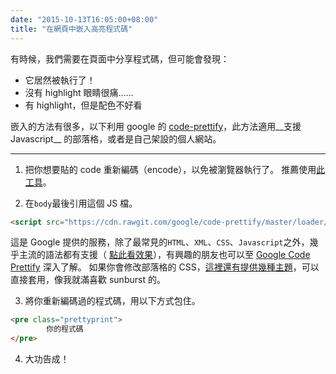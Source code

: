 ```yaml
---
date: "2015-10-13T16:05:00+08:00"
title: "在網頁中嵌入高亮程式碼"
---
```


有時候，我們需要在頁面中分享程式碼，但可能會發現：

- 它居然被執行了！
- 沒有 highlight 眼睛很痛……
- 有 highlight，但是配色不好看

嵌入的方法有很多，以下利用 google 的 [code-prettify](https://github.com/google/code-prettify)，此方法適用__支援 Javascript__ 的部落格，或者是自己架設的個人網站。

---

1. 把你想要貼的 code 重新編碼（encode），以免被瀏覽器執行了。
推薦使用[此工具](http://www.opinionatedgeek.com/DotNet/Tools/HTMLEncode/Encode.aspx)。

2. 在`body`最後引用這個 JS 檔。
```html
<script src="https://cdn.rawgit.com/google/code-prettify/master/loader/run_prettify.js"></script>
```
這是 Google 提供的服務，除了最常見的`HTML`、`XML`、`CSS`、`Javascript`之外，幾乎主流的語法都有支援（
[點此看效果](https://rawgit.com/google/code-prettify/master/examples/quine.html)），有興趣的朋友也可以至 [Google Code Prettify](https://github.com/google/code-prettify) 深入了解。
如果你會修改部落格的 CSS，[這裡還有提供幾種主題](https://cdn.rawgit.com/google/code-prettify/master/styles/index.html)，可以直接套用，像我就滿喜歡 sunburst 的。

3. 將你重新編碼過的程式碼，用以下方式包住。
```html
<pre class="prettyprint">
        你的程式碼
</pre>
```

4. 大功告成！
